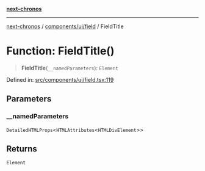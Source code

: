 [**next-chronos**](../../../../README.md)

***

[next-chronos](../../../../README.md) / [components/ui/field](../README.md) / FieldTitle

# Function: FieldTitle()

> **FieldTitle**(`__namedParameters`): `Element`

Defined in: [src/components/ui/field.tsx:119](https://github.com/Bababum95/next-chronos/blob/41860730c8dd12c16699269e1eee86402c8d1a9f/src/components/ui/field.tsx#L119)

## Parameters

### \_\_namedParameters

`DetailedHTMLProps`\<`HTMLAttributes`\<`HTMLDivElement`\>\>

## Returns

`Element`
